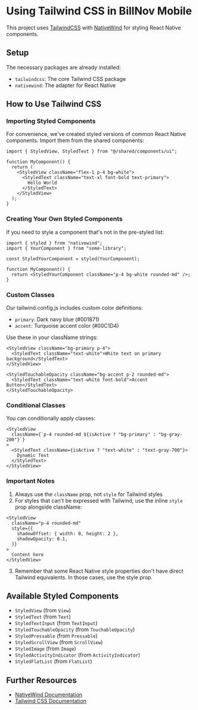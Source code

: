 # Using Tailwind CSS in BillNov Mobile

This project uses [TailwindCSS](https://tailwindcss.com/) with [NativeWind](https://www.nativewind.dev/) for styling React Native components.

## Setup

The necessary packages are already installed:

- `tailwindcss`: The core Tailwind CSS package
- `nativewind`: The adapter for React Native

## How to Use Tailwind CSS

### Importing Styled Components

For convenience, we've created styled versions of common React Native components. Import them from the shared components:

```tsx
import { StyledView, StyledText } from "@/shared/components/ui";

function MyComponent() {
  return (
    <StyledView className="flex-1 p-4 bg-white">
      <StyledText className="text-xl font-bold text-primary">
        Hello World
      </StyledText>
    </StyledView>
  );
}
```

### Creating Your Own Styled Components

If you need to style a component that's not in the pre-styled list:

```tsx
import { styled } from "nativewind";
import { YourComponent } from "some-library";

const StyledYourComponent = styled(YourComponent);

function MyComponent() {
  return <StyledYourComponent className="p-4 bg-white rounded-md" />;
}
```

### Custom Classes

Our tailwind.config.js includes custom color definitions:

- `primary`: Dark navy blue (#001871)
- `accent`: Turquoise accent color (#00C1D4)

Use these in your className strings:

```tsx
<StyledView className="bg-primary p-4">
  <StyledText className="text-white">White text on primary background</StyledText>
</StyledView>

<StyledTouchableOpacity className="bg-accent p-2 rounded-md">
  <StyledText className="text-white font-bold">Accent Button</StyledText>
</StyledTouchableOpacity>
```

### Conditional Classes

You can conditionally apply classes:

```tsx
<StyledView
  className={`p-4 rounded-md ${isActive ? "bg-primary" : "bg-gray-200"}`}
>
  <StyledText className={isActive ? "text-white" : "text-gray-700"}>
    Dynamic Text
  </StyledText>
</StyledView>
```

### Important Notes

1. Always use the `className` prop, not `style` for Tailwind styles
2. For styles that can't be expressed with Tailwind, use the inline `style` prop alongside className:

```tsx
<StyledView
  className="p-4 rounded-md"
  style={{
    shadowOffset: { width: 0, height: 2 },
    shadowOpacity: 0.1,
  }}
>
  Content here
</StyledView>
```

3. Remember that some React Native style properties don't have direct Tailwind equivalents. In those cases, use the style prop.

## Available Styled Components

- `StyledView` (from `View`)
- `StyledText` (from `Text`)
- `StyledTextInput` (from `TextInput`)
- `StyledTouchableOpacity` (from `TouchableOpacity`)
- `StyledPressable` (from `Pressable`)
- `StyledScrollView` (from `ScrollView`)
- `StyledImage` (from `Image`)
- `StyledActivityIndicator` (from `ActivityIndicator`)
- `StyledFlatList` (from `FlatList`)

## Further Resources

- [NativeWind Documentation](https://www.nativewind.dev/overview)
- [Tailwind CSS Documentation](https://tailwindcss.com/docs)
